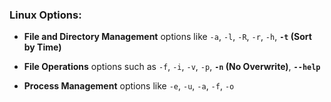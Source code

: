 ### Linux Options:

- **File and Directory Management** options like `-a`, `-l`, `-R`, `-r`, `-h`, **`-t` (Sort by Time)** 

- **File Operations** options such as `-f`, `-i`, `-v`, `-p`, **`-n` (No Overwrite)**, **`--help`** 

- **Process Management** options like `-e`, `-u`, `-a`, `-f`, `-o` 